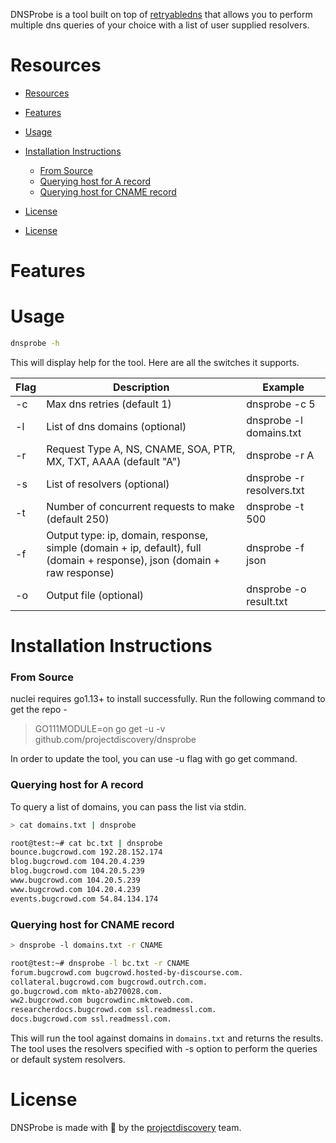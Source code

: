 DNSProbe is a tool built on top of [retryabledns](https://github.com/projectdiscovery/retryabledns) that allows you to perform multiple dns queries of your choice with a list of user supplied resolvers.

# Resources
- [Resources](#resources)
- [Features](#features)
- [Usage](#usage)
- [Installation Instructions](#installation-instructions)
    - [From Source](#from-source)
    - [Querying host for A record](#querying-host-for-a-record)
    - [Querying host for CNAME record](#querying-host-for-cname-record)
- [License](#license)

- [License](#license)

# Features


# Usage

```bash
dnsprobe -h
```
This will display help for the tool. Here are all the switches it supports.

| Flag           | Description                                                        | Example                                     |
|----------------|------------------------------------------------------------------------------------------------------------------|---------------------------|
| -c             | Max dns retries (default 1)                                                                                      | dnsprobe -c 5             |
| -l             | List of dns domains (optional)                                                                                              | dnsprobe -l domains.txt                     |
| -r             | Request Type A, NS, CNAME, SOA, PTR, MX, TXT, AAAA (default "A")                                                 | dnsprobe -r A                               |
| -s             | List of resolvers (optional)                                                                                                | dnsprobe -r resolvers.txt                   |
| -t             | Number of concurrent requests to make (default 250)                                                              | dnsprobe -t 500                             |
| -f             | Output type: ip, domain, response, simple (domain + ip, default), full (domain + response), json (domain + raw response)  | dnsprobe -f json           |
| -o             | Output file (optional)                                                                                                      | dnsprobe -o result.txt                                |

# Installation Instructions
### From Source

nuclei requires go1.13+ to install successfully. Run the following command to get the repo -

> GO111MODULE=on go get -u -v github.com/projectdiscovery/dnsprobe

In order to update the tool, you can use -u flag with go get command.

### Querying host for A record

To query a list of domains, you can pass the list via stdin.

```bash
> cat domains.txt | dnsprobe

root@test:~# cat bc.txt | dnsprobe
bounce.bugcrowd.com 192.28.152.174
blog.bugcrowd.com 104.20.4.239
blog.bugcrowd.com 104.20.5.239
www.bugcrowd.com 104.20.5.239
www.bugcrowd.com 104.20.4.239
events.bugcrowd.com 54.84.134.174
```

### Querying host for CNAME record

```bash
> dnsprobe -l domains.txt -r CNAME

root@test:~# dnsprobe -l bc.txt -r CNAME
forum.bugcrowd.com bugcrowd.hosted-by-discourse.com.
collateral.bugcrowd.com bugcrowd.outrch.com.
go.bugcrowd.com mkto-ab270028.com.
ww2.bugcrowd.com bugcrowdinc.mktoweb.com.
researcherdocs.bugcrowd.com ssl.readmessl.com.
docs.bugcrowd.com ssl.readmessl.com.
```

This will run the tool against domains in `domains.txt` and returns the results. The tool uses the resolvers specified with -s option to perform the queries or default system resolvers.

# License

DNSProbe is made with 🖤 by the [projectdiscovery](https://projectdiscovery.io) team.
